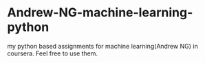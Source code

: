 # Andrew-NG-machine-learning-python
my python based assignments for machine learning(Andrew NG) in coursera.
Feel free to use them.
